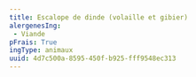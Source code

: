 ```yaml
---
title: Escalope de dinde (volaille et gibier)
alergenesIng:
 - Viande
pFrais: True
ingType: animaux
uuid: 4d7c500a-8595-450f-b925-fff9548ec313
---
```

